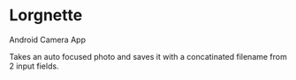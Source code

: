 # Lorgnette
Android Camera App

Takes an auto focused photo and saves it with a concatinated filename from 2 input fields.
